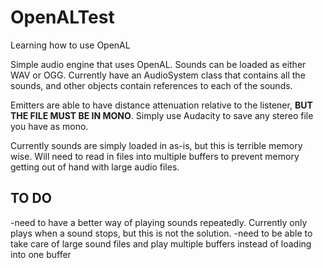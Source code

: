 # OpenALTest
Learning how to use OpenAL

Simple audio engine that uses OpenAL. Sounds can be loaded as either WAV or OGG. Currently have an AudioSystem class that contains all the sounds, and other objects contain references to each of the sounds. 

Emitters are able to have distance attenuation relative to the listener, **BUT THE FILE MUST BE IN MONO**. Simply use Audacity to save any stereo file you have as mono.

Currently sounds are simply loaded in as-is, but this is terrible memory wise. Will need to read in files into multiple buffers to prevent memory getting out of hand with large audio files.

## TO DO
-need to have a better way of playing sounds repeatedly. Currently only plays when a sound stops, but this is not the solution.
-need to be able to take care of large sound files and play multiple buffers instead of loading into one buffer
